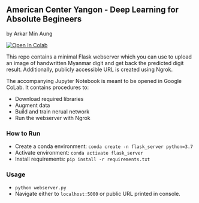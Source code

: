 ## American Center Yangon - Deep Learning for Absolute Begineers 
by Arkar Min Aung

[![Open In Colab](https://colab.research.google.com/assets/colab-badge.svg)](https://colab.research.google.com/github/ArkAung/dl_acy_workshop)

This repo contains a minimal Flask webserver which you can use to upload an image of handwritten Myanmar digit and get back the predicted digit result. Additionally, publicly accessible URL is created using Ngrok.

The accompanying Jupyter Notebook is meant to be opened in Google CoLab. It contains procedures to:
- Download required libraries
- Augment data
- Build and train nerual network
- Run the webserver with Ngrok

### How to Run
* Create a conda environment: `conda create -n flask_server python=3.7`
* Activate environment: `conda activate flask_server`
* Install requirements: `pip install -r requirements.txt`

### Usage
* `python webserver.py`
* Navigate either to `localhost:5000` or public URL printed in console.
